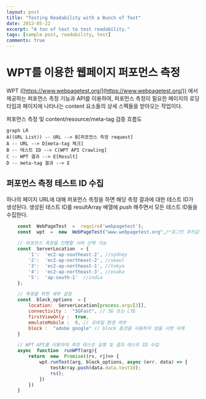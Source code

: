 ```yaml
---
layout: post
title: "Testing Readability with a Bunch of Text"
date: 2012-05-22
excerpt: "A ton of text to test readability."
tags: [sample post, readability, test]
comments: true
---
```


# WPT를 이용한 웹페이지 퍼포먼스 측정
WPT ([https://www.webpagetest.org/](https://www.webpagetest.org/)) 에서 제공하는 퍼포먼스 측정 기능과 API를 이용하여, 
퍼포먼스 측정이 필요한 페이지의 로딩타임과 페이지에 나타나는 content 요소들의 상세 스펙들을 받아오는 작업이다.

퍼포먼스 측정 및 content/resource/meta-tag 검증 흐름도
``` mermaid
graph LR
A((URL List)) -- URL --> B[퍼포먼스 측정 request]
A -- URL --> D[meta-tag 체크]
B -- 테스트 ID --> C[WPT API Crawling]
C -- WPT 결과 --> E[Result]
D -- meta-tag 결과 --> E
```

## 퍼포먼스 측정 테스트 ID 수집

하나의 페이지 URL에 대해 퍼포먼스 측정을 하면 해당 측정 결과에 대한 테스트 ID가 생성된다.
생성된 테스트 ID를 resultArray 배열에 push 해주면서 모든 테스트 ID들을 수집한다.

```javascript
	const  WebPageTest  =  require('webpagetest');
	const  wpt  =  new  WebPageTest("www.webpagetest.org",/*로그인 쿠키값*/);
	
	// 퍼포먼스 측정을 진행할 서버 선택 가능
	const  ServerLocation  = {
		'1':  'ec2-ap-southeast-2', //sydney
		'2':  'ec2-ap-northeast-2', //seoul
		'3':  'ec2-ap-northeast-1', //tokyo
		'4':  'ec2-ap-northeast-3', //osaka
		'5':  'ap-south-1'  //india
	};

	// 측정을 위한 세부 설정
	const  block_options  = {
		location:  ServerLocation[process.argv[3]],
		connectivity :  "3GFast", // 3G 또는 LTE
		firstViewOnly :  true,
		emulateMobile :  0, // 모바일 환경 여부
		block :  "adobe google" // block 옵션을 사용하지 않을 시엔 삭제
	}

	// WPT API를 이용하여 측정 테스트 실행 및 결과 테스트 ID 수집
	async  function  runWPT(arg){
		return  new  Promise((rs, rj)=> {
			wpt.runTest(arg, block_options, async (err, data) => {
				testArray.push(data.data.testId);
				rs();
			})
		})
	}
```